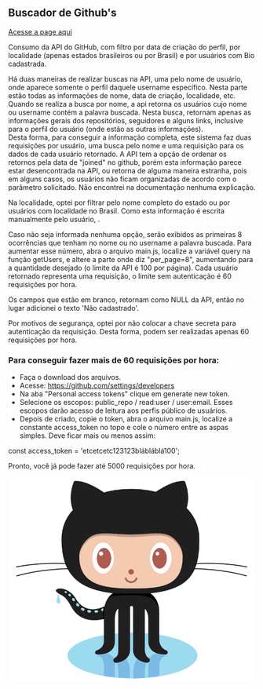 ## Buscador de Github's

<a href="https://staelsabrina.github.io/githubfinder/index.html">Acesse a page aqui</a>

Consumo da API do GitHub, com filtro por data de criação do perfil, por localidade (apenas estados brasileiros ou por Brasil) e por usuários com Bio cadastrada.

Há duas maneiras de realizar buscas na API, uma pelo nome de usuário, onde aparece somente o perfil daquele username específico. Nesta parte estão todas as informações de nome, data de criação, localidade, etc. Quando se realiza a busca por nome, a api retorna os usuários cujo nome ou username contém a palavra buscada. Nesta busca, retornam apenas as informações gerais dos repositórios, seguidores e alguns links, inclusive para o perfil do usuário (onde estão as outras informações).
<br>Desta forma, para conseguir a informação completa, este sistema faz duas requisições por usuário, uma busca pelo nome e uma requisição para os dados de cada usuário retornado.
A API tem a opção de ordenar os retornos pela data de "joined" no github, porém esta informação parece estar desencontrada na API, ou retorna de alguma maneira estranha, pois em alguns casos, os usuários não ficam organizadas de acordo com o parâmetro solicitado. Não encontrei na documentação nenhuma explicação.

Na localidade, optei por filtrar pelo nome completo do estado ou por usuários com localidade no Brasil. Como esta informação é escrita manualmente pelo usuário, .

Caso não seja informada nenhuma opção, serão exibidos as primeiras 8 ocorrências que tenham no nome ou no username a palavra buscada.
Para aumentar esse número, abra o arquivo main.js, localize a variável query na função getUsers, e altere a parte onde diz "per_page=8", aumentando para a quantidade desejado (o limite da API é 100 por página). 
Cada usuário retornado representa uma requisição, o limite sem autenticação é 60 requisições por hora.

Os campos que estão em branco, retornam como NULL da API, então no lugar adicionei o texto 'Não cadastrado'.

Por motivos de segurança, optei por não colocar a chave secreta para autenticação da requisição. Desta forma, podem ser realizadas apenas 60 requisições por hora.

### Para conseguir fazer mais de 60 requisições por hora:

* Faça o download dos arquivos.
* Acesse: https://github.com/settings/developers
* Na aba "Personal access tokens" clique em generate new token.
* Selecione os escopos:  public_repo / read:user / user:email. Esses escopos darão acesso de leitura aos perfis público de usuários.
* Depois de criado, copie o token, abra o arquivo main.js, localize a constante access_token no topo e cole o número entre as aspas simples. Deve ficar mais ou menos assim:

const access_token = 'etcetcetc123123blábláblá100';

Pronto, você já pode fazer até 5000 requisições por hora.


<p align="center">
  <img src="img/Octocat.png">
</p>
